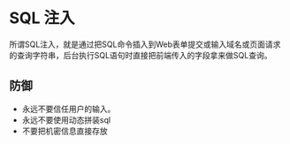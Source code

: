 # SQL 注入

所谓SQL注入，就是通过把SQL命令插入到Web表单提交或输入域名或页面请求的查询字符串，后台执行SQL语句时直接把前端传入的字段拿来做SQL查询。

## 防御

- 永远不要信任用户的输入。
- 永远不要使用动态拼装sql
- 不要把机密信息直接存放
